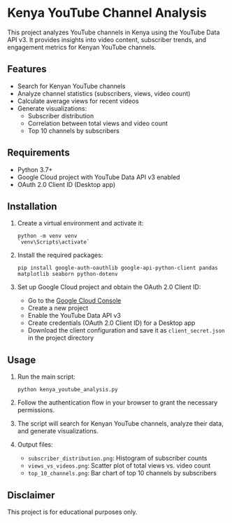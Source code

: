 # Kenya YouTube Channel Analysis

This project analyzes YouTube channels in Kenya using the YouTube Data API v3. It provides insights into video content, subscriber trends, and engagement metrics for Kenyan YouTube channels.

## Features

- Search for Kenyan YouTube channels
- Analyze channel statistics (subscribers, views, video count)
- Calculate average views for recent videos
- Generate visualizations:
  - Subscriber distribution
  - Correlation between total views and video count
  - Top 10 channels by subscribers

## Requirements

- Python 3.7+
- Google Cloud project with YouTube Data API v3 enabled
- OAuth 2.0 Client ID (Desktop app)

## Installation

1. Create a virtual environment and activate it:
   ```
   python -m venv venv
   `venv\Scripts\activate`
   ```

2. Install the required packages:
   ```
   pip install google-auth-oauthlib google-api-python-client pandas matplotlib seaborn python-dotenv
   ```

3. Set up Google Cloud project and obtain the OAuth 2.0 Client ID:
   - Go to the [Google Cloud Console](https://console.cloud.google.com/)
   - Create a new project 
   - Enable the YouTube Data API v3
   - Create credentials (OAuth 2.0 Client ID) for a Desktop app
   - Download the client configuration and save it as `client_secret.json` in the project directory

## Usage

1. Run the main script:
   ```
   python kenya_youtube_analysis.py
   ```

2. Follow the authentication flow in your browser to grant the necessary permissions.

3. The script will search for Kenyan YouTube channels, analyze their data, and generate visualizations.

4. Output files:
   - `subscriber_distribution.png`: Histogram of subscriber counts
   - `views_vs_videos.png`: Scatter plot of total views vs. video count
   - `top_10_channels.png`: Bar chart of top 10 channels by subscribers


## Disclaimer

This project is for educational purposes only. 